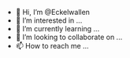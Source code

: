 - 👋 Hi, I’m @Eckelwallen
- 👀 I’m interested in ...
- 🌱 I’m currently learning ...
- 💞️ I’m looking to collaborate on ...
- 📫 How to reach me ...

<!---
Eckelwallen/Eckelwallen is a ✨ special ✨ repository because its `README.md` (this file) appears on your GitHub profile.
You can click the Preview link to take a look at your changes.
--->
